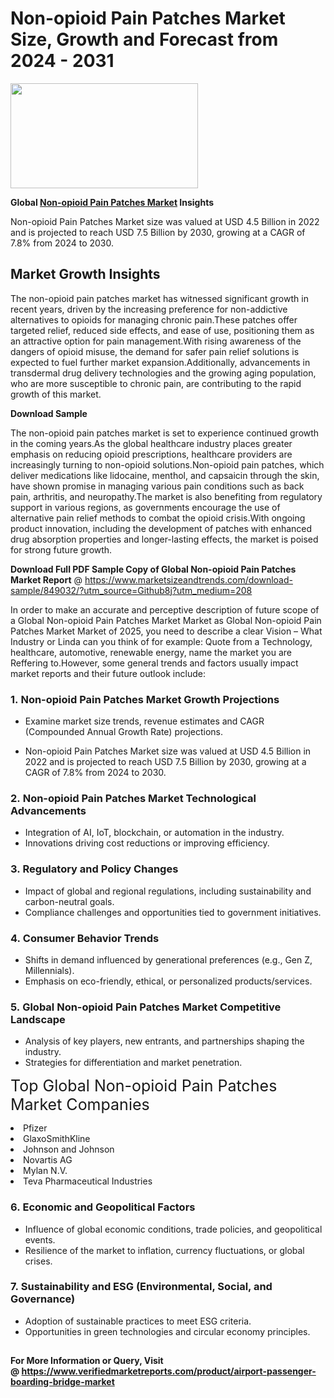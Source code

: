 <H1>Non-opioid Pain Patches Market Size, Growth and Forecast from 2024 - 2031</H1><img class="aligncenter size-medium wp-image-584254" src="https://thirdeyenews.in/wp-content/uploads/2024/09/Global-Market-Research-300x168.jpeg" alt="" width="300" height="168" /><p><strong>Global&nbsp;<a href="https://www.marketsizeandtrends.com/download-sample/849032/?utm_source=Github8j?utm_medium=208">Non-opioid Pain Patches Market</a> Insights</strong></p><p>Non-opioid Pain Patches Market size was valued at USD 4.5 Billion in 2022 and is projected to reach USD 7.5 Billion by 2030, growing at a CAGR of 7.8% from 2024 to 2030.</p><p><h2>Market Growth Insights</h2> <p>The non-opioid pain patches market has witnessed significant growth in recent years, driven by the increasing preference for non-addictive alternatives to opioids for managing chronic pain.These patches offer targeted relief, reduced side effects, and ease of use, positioning them as an attractive option for pain management.With rising awareness of the dangers of opioid misuse, the demand for safer pain relief solutions is expected to fuel further market expansion.Additionally, advancements in transdermal drug delivery technologies and the growing aging population, who are more susceptible to chronic pain, are contributing to the rapid growth of this market.</p> <p><strong>Download Sample</strong></p> <p>The non-opioid pain patches market is set to experience continued growth in the coming years.As the global healthcare industry places greater emphasis on reducing opioid prescriptions, healthcare providers are increasingly turning to non-opioid solutions.Non-opioid pain patches, which deliver medications like lidocaine, menthol, and capsaicin through the skin, have shown promise in managing various pain conditions such as back pain, arthritis, and neuropathy.The market is also benefiting from regulatory support in various regions, as governments encourage the use of alternative pain relief methods to combat the opioid crisis.With ongoing product innovation, including the development of patches with enhanced drug absorption properties and longer-lasting effects, the market is poised for strong future growth.</p> <p><span class=""><strong>Download Full PDF Sample Copy of Global Non-opioid Pain Patches Market Report</strong> @ <a href="https://www.marketsizeandtrends.com/download-sample/849032/?utm_source=Github8j?utm_medium=208" target="_blank">https://www.marketsizeandtrends.com/download-sample/849032/?utm_source=Github8j?utm_medium=208</a></span></p><p>In order to make an accurate and perceptive description of future scope of a Global&nbsp;Non-opioid Pain Patches Market Market as Global&nbsp;Non-opioid Pain Patches Market Market of 2025, you need to describe a clear Vision &ndash; What Industry or Linda can you think of for example: Quote from a Technology, healthcare, automotive, renewable energy, name the market you are Reffering to.However, some general trends and factors usually impact market reports and their future outlook include:</p><h3>1.&nbsp;<strong>Non-opioid Pain Patches Market Growth Projections</strong></h3><ul><li>Examine market size trends, revenue estimates and CAGR (Compounded Annual Growth Rate) projections.</li><li><p>Non-opioid Pain Patches Market size was valued at USD 4.5 Billion in 2022 and is projected to reach USD 7.5 Billion by 2030, growing at a CAGR of 7.8% from 2024 to 2030.</p></li></ul><h3>2.&nbsp;<strong>Non-opioid Pain Patches Market Technological Advancements</strong></h3><ul><li>Integration of AI, IoT, blockchain, or automation in the industry.</li><li>Innovations driving cost reductions or improving efficiency.</li></ul><h3>3.&nbsp;<strong>Regulatory and Policy Changes</strong></h3><ul><li>Impact of global and regional regulations, including sustainability and carbon-neutral goals.</li><li>Compliance challenges and opportunities tied to government initiatives.</li></ul><h3>4.&nbsp;<strong>Consumer Behavior Trends</strong></h3><ul><li>Shifts in demand influenced by generational preferences (e.g., Gen Z, Millennials).</li><li>Emphasis on eco-friendly, ethical, or personalized products/services.</li></ul><h3>5.&nbsp;<strong>Global Non-opioid Pain Patches Market Competitive Landscape</strong></h3><ul><li>Analysis of key players, new entrants, and partnerships shaping the industry.</li><li>Strategies for differentiation and market penetration.</li></ul><p data-pm-slice="1 1 []"><span style="color: inherit; font-family: inherit; font-size: 25px;">Top Global Non-opioid Pain Patches Market Companies</span></p><div class="" data-test-id=""><p><li>Pfizer</li><li> GlaxoSmithKline</li><li> Johnson and Johnson</li><li> Novartis AG</li><li> Mylan N.V.</li><li> Teva Pharmaceutical Industries</li></p></div><h3>6.&nbsp;<strong>Economic and Geopolitical Factors</strong></h3><ul><li>Influence of global economic conditions, trade policies, and geopolitical events.</li><li>Resilience of the market to inflation, currency fluctuations, or global crises.</li></ul><h3>7.&nbsp;<strong>Sustainability and ESG (Environmental, Social, and Governance)</strong></h3><ul><li>Adoption of sustainable practices to meet ESG criteria.</li><li>Opportunities in green technologies and circular economy principles.</li></ul><h2><strong style="font-size: 14px;">For More Information or Query, Visit @&nbsp;</strong><a style="background-color: #ffffff; font-size: 14px;" href="https://www.marketsizeandtrends.com/report/non-opioid-pain-patches-market/" target="_blank">https://www.verifiedmarketreports.com/product/airport-passenger-boarding-bridge-market</a></h2>